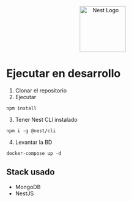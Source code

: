 <p align="center">
  <a href="http://nestjs.com/" target="blank"><img src="https://nestjs.com/img/logo-small.svg" width="120" alt="Nest Logo" /></a>
</p>

# Ejecutar en desarrollo

1. Clonar el repositorio
2. Ejecutar 
```
npm install
```
3. Tener Nest CLI instalado
```
npm i -g @nest/cli
```
4. Levantar la BD
```
docker-compose up -d
```

## Stack usado
* MongoDB
* NestJS

